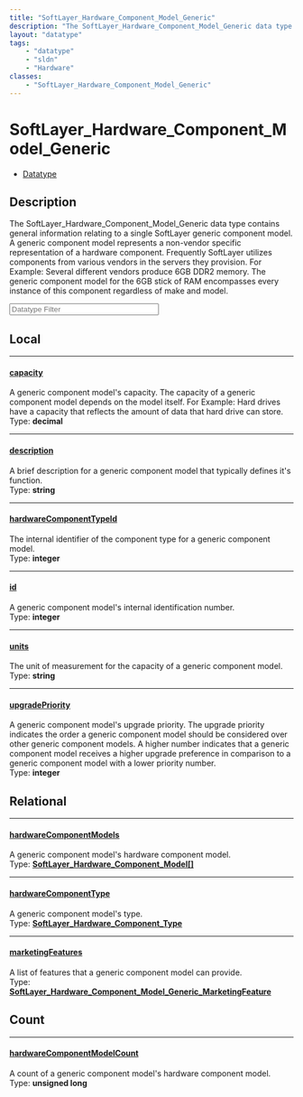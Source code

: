 ```yaml
---
title: "SoftLayer_Hardware_Component_Model_Generic"
description: "The SoftLayer_Hardware_Component_Model_Generic data type contains general information relating to a single SoftLayer gen... "
layout: "datatype"
tags:
    - "datatype"
    - "sldn"
    - "Hardware"
classes:
    - "SoftLayer_Hardware_Component_Model_Generic"
---
```


# SoftLayer_Hardware_Component_Model_Generic
<div id='service-datatype'>
    <ul id='sldn-reference-tabs'>
        <li id='datatype'> <a href='/reference/datatypes/SoftLayer_Hardware_Component_Model_Generic' >Datatype</a></li>
    </ul>
</div>

## Description 


The SoftLayer_Hardware_Component_Model_Generic data type contains general information relating to a single SoftLayer generic component model.  A generic component model represents a non-vendor specific representation of a hardware component.  Frequently SoftLayer utilizes components from various vendors in the servers they provision. For Example: Several different vendors produce 6GB DDR2 memory.  The generic component model for the 6GB stick of RAM encompasses every instance of this component regardless of make and model. 





<!-- Filer BEGIN -->
<div class="view-filters">
        <div class="clearfix">
            <div class="search-input-box">
                <input placeholder="Datatype Filter" onkeyup="titleSearch(inputId='prop-input', divId='properties', elementClass='prop-row')" 
                    type="text" id="prop-input" value="" size="30" maxlength="128" class="form-text">
            </div>
        </div>
</div>
<!-- Filer END -->

<div id="properties" class="content">
<div id="localProperties" class="prop-content" >

## Local
<div class="prop-row">

-----
[capacity]: #capacity
#### [capacity]
A generic component model's capacity. The capacity of a generic component model depends on the model itself.  For Example: Hard drives have a capacity that reflects the amount of data that hard drive can store.   
<span class="type-label">Type: </span>**decimal**  



</div>
<div class="prop-row">

-----
[description]: #description
#### [description]
A brief description for a generic component model that typically defines it's function.   
<span class="type-label">Type: </span>**string**  



</div>
<div class="prop-row">

-----
[hardwareComponentTypeId]: #hardwarecomponenttypeid
#### [hardwareComponentTypeId]
The internal identifier of the component type for a generic component model.   
<span class="type-label">Type: </span>**integer**  



</div>
<div class="prop-row">

-----
[id]: #id
#### [id]
A generic component model's internal identification number.  
<span class="type-label">Type: </span>**integer**  



</div>
<div class="prop-row">

-----
[units]: #units
#### [units]
The unit of measurement for the capacity of a generic component model.   
<span class="type-label">Type: </span>**string**  



</div>
<div class="prop-row">

-----
[upgradePriority]: #upgradepriority
#### [upgradePriority]
A generic component model's upgrade priority. The upgrade priority indicates the order a generic component model should be considered over other generic component models. A higher number indicates that a generic component model receives a higher upgrade preference in comparison to a generic component model with a lower priority number.   
<span class="type-label">Type: </span>**integer**  



</div>
</div>
<!-- LOCAL PROPERTY END -->

<div id="relationalProperties"  class="prop-content" >

## Relational
<div class="prop-row">

-----
[hardwareComponentModels]: #hardwarecomponentmodels
#### [hardwareComponentModels]
A generic component model's hardware component model.  
<span class="type-label">Type: </span>**<a href='/reference/datatypes/SoftLayer_Hardware_Component_Model'>SoftLayer_Hardware_Component_Model[] </a>**  



</div>
<div class="prop-row">

-----
[hardwareComponentType]: #hardwarecomponenttype
#### [hardwareComponentType]
A generic component model's type.  
<span class="type-label">Type: </span>**<a href='/reference/datatypes/SoftLayer_Hardware_Component_Type'>SoftLayer_Hardware_Component_Type </a>**  



</div>
<div class="prop-row">

-----
[marketingFeatures]: #marketingfeatures
#### [marketingFeatures]
A list of features that a generic component model can provide.  
<span class="type-label">Type: </span>**<a href='/reference/datatypes/SoftLayer_Hardware_Component_Model_Generic_MarketingFeature'>SoftLayer_Hardware_Component_Model_Generic_MarketingFeature </a>**  



</div>

## Count
<div class="prop-row">

-----
[hardwareComponentModelCount]: #hardwarecomponentmodelcount
#### [hardwareComponentModelCount]
A count of a generic component model's hardware component model.   
<span class="type-label">Type: </span>**unsigned long**  



</div>
</div>


